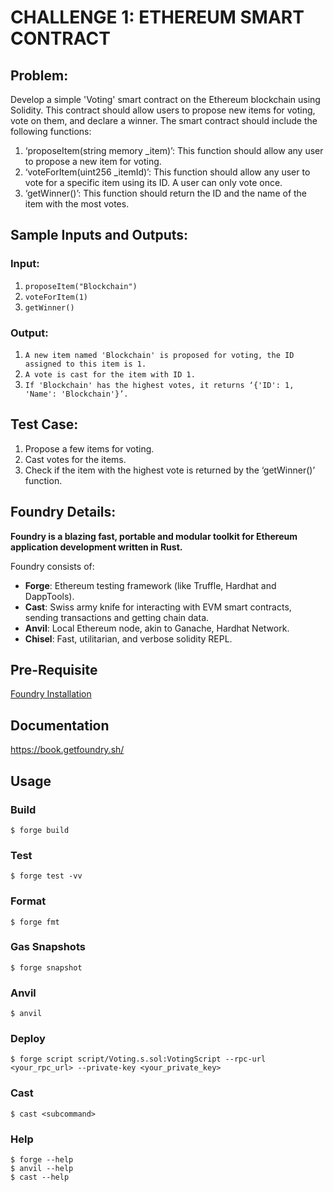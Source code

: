 # CHALLENGE 1: ETHEREUM SMART CONTRACT 
## Problem: 
Develop a simple 'Voting' smart contract on the Ethereum blockchain using
Solidity. This contract should allow users to propose new items for voting, vote on
them, and declare a winner. The smart contract should include the following
functions:
1. ‘proposeItem(string memory _item)’: This function should allow any user to propose a
new item for voting.
1. ‘voteForItem(uint256 _itemId)’: This function should allow any user to vote for a specific
item using its ID. A user can only vote once.
1. ‘getWinner()’: This function should return the ID and the name of the item with the most
votes.

## Sample Inputs and Outputs:
### Input: 
1. `proposeItem("Blockchain")`
1. `voteForItem(1)`
1. `getWinner()`

### Output:
1. `A new item named 'Blockchain' is proposed for voting, the ID assigned to this item is 1.`
1. `A vote is cast for the item with ID 1.`
1. `If 'Blockchain' has the highest votes, it returns ‘{'ID': 1, 'Name': 'Blockchain'}’.`

## Test Case:
1. Propose a few items for voting.
1. Cast votes for the items.
1. Check if the item with the highest vote is returned by the ‘getWinner()’ function.

## Foundry Details:

**Foundry is a blazing fast, portable and modular toolkit for Ethereum application development written in Rust.**

Foundry consists of:

-   **Forge**: Ethereum testing framework (like Truffle, Hardhat and DappTools).
-   **Cast**: Swiss army knife for interacting with EVM smart contracts, sending transactions and getting chain data.
-   **Anvil**: Local Ethereum node, akin to Ganache, Hardhat Network.
-   **Chisel**: Fast, utilitarian, and verbose solidity REPL.

## Pre-Requisite

[Foundry Installation](https://book.getfoundry.sh/getting-started/installation)

## Documentation

https://book.getfoundry.sh/

## Usage

### Build

```shell
$ forge build
```

### Test

```shell
$ forge test -vv
```

### Format

```shell
$ forge fmt
```

### Gas Snapshots

```shell
$ forge snapshot
```

### Anvil

```shell
$ anvil
```

### Deploy

```shell
$ forge script script/Voting.s.sol:VotingScript --rpc-url <your_rpc_url> --private-key <your_private_key>
```

### Cast

```shell
$ cast <subcommand>
```

### Help

```shell
$ forge --help
$ anvil --help
$ cast --help
```
